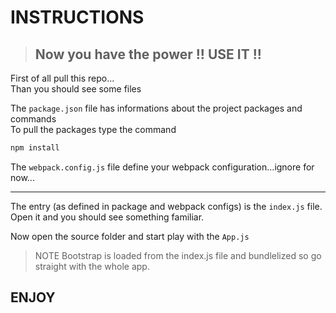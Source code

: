 # INSTRUCTIONS

> ## Now you have the power !! USE IT !!

First of all pull this repo...  
Than you should see some files  

The `package.json` file has informations about the project packages and
commands  
To pull the packages type the command  

```bash
npm install
```

The `webpack.config.js` file define your webpack configuration...ignore for now...   

---

The entry (as defined in package and webpack configs) is the `index.js` file.
Open it and you should see something familiar.

Now open the source folder and start play with the `App.js`

> NOTE
> Bootstrap is loaded from the index.js file and bundlelized so go straight with the whole app.


## ENJOY